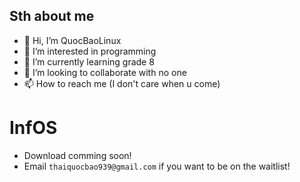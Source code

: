 ## Sth about me
- 👋 Hi, I’m QuocBaoLinux
- 👀 I’m interested in programming
- 🌱 I’m currently learning grade 8
- 💞️ I’m looking to collaborate with no one
- 📫 How to reach me (I don't care when u come)

<!---
BenOriginals/BenOriginals is a ✨ special ✨ repository because its `README.md` (this file) appears on your GitHub profile.
You can click the Preview link to take a look at your changes.
--->
# InfOS
- Download comming soon!
- Email `thaiquocbao939@gmail.com` if you want to be on the waitlist!
